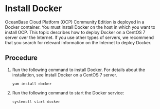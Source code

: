 # Install Docker

OceanBase Cloud Platform (OCP) Community Edition is deployed in a Docker container. You must install Docker on the host in which you want to install OCP. This topic describes how to deploy Docker on a CentOS 7 server over the Internet. If you use other types of servers, we recommend that you search for relevant information on the Internet to deploy Docker.

## Procedure

1. Run the following command to install Docker. For details about the installation, see Install Docker on a CentOS 7 server.

   ```shell
   yum install docker
   ```

2. Run the following command to start the Docker service:

   ```shell
   systemctl start docker
   ```
